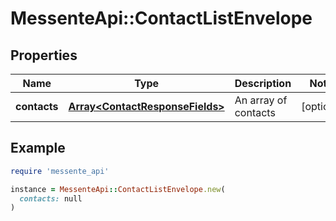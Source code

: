 # MessenteApi::ContactListEnvelope

## Properties

| Name | Type | Description | Notes |
| ---- | ---- | ----------- | ----- |
| **contacts** | [**Array&lt;ContactResponseFields&gt;**](ContactResponseFields.md) | An array of contacts | [optional] |

## Example

```ruby
require 'messente_api'

instance = MessenteApi::ContactListEnvelope.new(
  contacts: null
)
```

